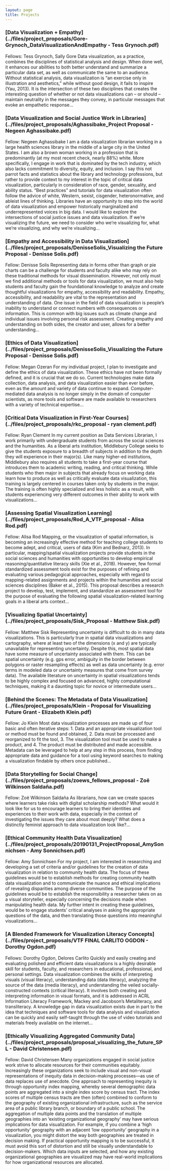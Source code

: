 ```yaml
---
layout: page
title: Projects
---
```


### [Data Visualization + Empathy](../files/project_proposals/Gore-Grynoch_DataVisualizationAndEmpathy - Tess Grynoch.pdf)
Fellows: Tess Grynoch, Sally Gore
Data visualization, as a practice, combines the disciplines of statistical analysis and design. When done well, it enhances our abilities to both better understand and summarize a particular data set, as well as communicate the same to an audience. Without statistical analysis, data visualization is “an exercise only in illustration and aesthetics,” while without good design, it fails to inspire (Yau, 2013). It is the intersection of these two disciplines that creates the interesting question of whether or not data visualizations can – or should – maintain neutrality in the messages they convey, in particular messages that evoke an empathetic response...

### [Data Visualization and Social Justice Work in Libraries](../files/project_proposals/Aghassibake_Project Proposal - Negeen Aghassibake.pdf)
Fellow: Negeen Aghassibake
I am a data visualization librarian working in a large health sciences library in the middle of a large city in the United States. I am also a brown woman working in a profession that is predominantly (at my most recent check, nearly 88%) white. More specifically, I engage in work that is dominated by the tech industry, which also lacks commitment to diversity, equity, and inclusion. I say this not parrot facts and statistics about the library and technology professions, but rather to provide context to my interest in the topic of critical data visualization, particularly in consideration of race, gender, sexuality, and ability status. “Best practices” and tutorials for data visualization often follow the advice of white, Western, sexist, cisgender, heteronormative, and ableist lines of thinking. Libraries have an opportunity to step into the world of data visualization and empower historically marginalized and underrepresented voices in big data. I would like to explore the intersections of social justice issues and data visualization. If we’re visualizing the future, we need to consider who we’re visualizing for, what we’re visualizing, and why we’re visualizing...

### [Empathy and Accessibility in Data Visualization](../files/project_proposals/DenisseSolis_Visualizing the Future Proposal - Denisse Solis.pdf)
Fellow: Denisse Solis
Representing data in forms other than graph or pie charts can be a challenge for students and faculty alike who may rely on these traditional methods for visual dissemination. However, not only must we find additional methods or tools for data visualization, we must also help students and faculty gain the foundational knowledge to analyze and create thoughtful visualizations for empathy, accessibility and readability. Empathy, accessibility, and readability are vital to the representation and understanding of data. One issue in the field of data visualization is people’s inability to understand or connect numbers with consequences or information. This is common with big issues such as climate change and individual issues involving personal risk assessment. Creating empathy and understanding on both sides, the creator and user, allows for a better understanding...

### [Ethics of Data Visualization](../files/project_proposals/DenisseSolis_Visualizing the Future Proposal - Denisse Solis.pdf)
Fellow: Megan Ozeran
For my individual project, I plan to investigate and define the ethics of data visualization. These ethics have not been formally defined, and it is crucial that we do so. Current technologies make data collection, data analysis, and data visualization easier than ever before, even as the amount and variety of data continue to expand. Computer-mediated data analysis is no longer simply in the domain of computer scientists, as more tools and software are made available to researchers with a variety of technical expertise...

### [Critical Data Visualization in First-Year Courses](../files/project_proposals/rkc_proposal - ryan clement.pdf)
Fellow: Ryan Clement
In my current position as Data Services Librarian, I work primarily with undergraduate students from across the social sciences and the humanities. As a liberal arts institution, Middlebury College seeks to give the students exposure to a breadth of subjects in addition to the depth they will experience in their major(s). Like many higher-ed institutions, Middlebury also requires all students to take a first-year course that introduces them to academic writing, reading, and critical thinking. While students who then major in subjects that already focus on working data learn how to produce as well as critically evaluate data visualization, this training is largely centered in courses taken only by students in the major. The training is often highly specialized and less holistic as a result, with students experiencing very different outcomes in their ability to work with visualizations...

### [Assessing Spatial Visualization Learning](../files/project_proposals/Rod_A_VTF_proposal - Alisa Rod.pdf)
Fellow: Alisa Rod
Mapping, or the visualization of spatial information, is becoming an increasingly effective method for teaching college students to become adept, and critical, users of data (Kim and Bednarz, 2013). In particular, mapping/spatial visualization projects provide students in the social sciences and humanities with opportunities to develop empirical reasoning/quantitative literacy skills (Xie et al., 2018). However, few formal standardized assessment tools exist for the purposes of refining and evaluating various pedagogical approaches, especially with regard to mapping-related assignments and projects within the humanities and social sciences disciplines (Baker et al., 2015). This proposal describes a research project to develop, test, implement, and standardize an assessment tool for the purpose of evaluating the following spatial visualization-related learning goals in a liberal arts context...

### [Visualizing Spatial Uncertainty](../files/project_proposals/Sisk_Proposal - Matthew Sisk.pdf)
Fellow: Matthew Sisk
Representing uncertainty is difficult to do in many data visualizations. This is particularly true in spatial data visualizations and cartography, where at least two of the dimensions (x and y) are typically unavailable for representing uncertainty. Despite this, most spatial data have some measure of uncertainty associated with them. This can be spatial uncertainty (e.g. gps error, ambiguity in the border between polygons or raster resampling effects) as well as data uncertainty (e.g. error terms in modeled data or uncertainty measures that come from survey data). The available literature on uncertainty in spatial visualizations tends to be highly complex and focused on advanced, highly computational techniques, making it a daunting topic for novice or intermediate users...

### [Behind the Scenes: The Metadata of Data Visualization](../files/project_proposals/Klein - Proposal for Visualizing Future Grant - Elizabeth Klein.pdf)
Fellow: Jo Klein
Most data visualization processes are made up of four basic and often iterative steps: 1. Data and an appropriate visualization tool or method must be found and obtained, 2. Data must be processed and reorganized to fit the tool, 3. The visualization tool must be used to make a product, and 4. The product must be distributed and made accessible. Metadata can be leveraged to help at any step in this process, from finding appropriate data and guidance for a tool using keyword searches to making a visualization findable by others once published...

### [Data Storytelling for Social Change](../files/project_proposals/zoews_fellows_proposal - Zoë Wilkinson Saldaña.pdf)
Fellow: Zoë Wilkinson Saldaña
As librarians, how can we create spaces where learners take risks with digital scholarship methods? What would it look like for us to encourage learners to bring their identities and experiences to their work with data, especially in the context of investigating the issues they care about most deeply? What does a distinctly feminist approach to data visualization look like?...

### [Ethical Community Health Data Visualization](../files/project_proposals/20190131_ProjectProposal_AmySonnichsen - Amy Sonnichsen.pdf)
Fellow: Amy Sonnichsen
For my project, I am interested in researching and developing a set of criteria and/or guidelines for the creation of data visualization in relation to community health data. The focus of these guidelines would be to establish methods for creating community health data visualization and to communicate the nuance and ethical implications of revealing disparities among diverse communities. The purpose of the guidelines would be to establish the responsibility a researcher takes on as a visual storyteller, especially concerning the decisions made when manipulating health data. My further intent in creating these guidelines, would be to engage students’ critical analyses in asking the appropriate questions of the data, and then translating those questions into meaningful visualizations...

### [A Blended Framework for Visualization Literacy Concepts](../files/project_proposals/VTF FINAL CARLITO OGDON - Dorothy Ogdon.pdf)
Fellows: Dorothy Ogdon, Delores Carlito
Quickly and easily creating and evaluating polished and efficient data visualizations is a highly desirable skill for students, faculty, and researchers in educational, professional, and personal settings. Data visualization combines the skills of interpreting visuals (visual literacy), understanding data (data literacy), analyzing the source of the data (media literacy), and understanding the veiled socially-constructed contexts (critical literacy). It involves both creating and interpreting information in visual formats, and it is addressed in ACRL Information Literacy Framework, Mackey and Jacobson’s Metaliteracy, and transliteracy. A knowledge gap in data visualization exists due in part to the idea that techniques and software tools for data analysis and visualization can be quickly and easily self-taught through the use of video tutorials and materials freely available on the internet...

### [Ethically Visualizing Aggregated Community Data](../files/project_proposals/proposal_visualizing_the_future_SPL - David Christensen.pdf)
Fellow: David Christensen
Many organizations engaged in social justice work strive to allocate resources for their communities equitably. Increasingly these organizations seek to include visual and non-visual representations of inequity data in decision-making processes—as use of data replaces use of anecdote. One approach to representing inequity is through opportunity index mapping, whereby several demographic data points are aggregated into a single index score by census tract. The index scores of multiple census tracts are then (often) combined to conform to the geography of existing organizational infrastructure, such as the service area of a public library branch, or boundary of a public school. The aggregation of multiple data points and the translation of multiple geographies into an ‘existing organizational geography’ may have serious implications for data visualization. For example, if you combine a ‘high opportunity’ geography with an adjacent ‘low opportunity’ geography in a visualization, you might distort the way both geographies are treated in decision making. If practical opportunity mapping is to be successful, it must avoid this sort of distortion and still be visually understandable to decision-makers. Which data inputs are selected, and how any existing organizational geographies are visualized may have real-world implications for how organizational resources are allocated.
